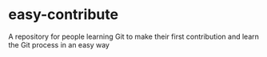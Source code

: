 # easy-contribute
A repository for people learning Git to make their first contribution and learn the Git process in an easy way